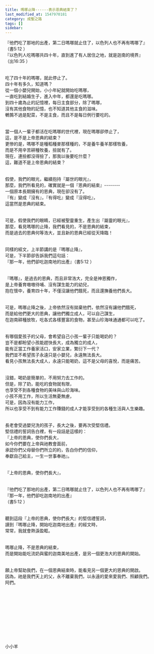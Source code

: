 ```yaml
---
title: 嗎哪止降------表示恩典結束了？
last_modified_at: 1547970181
category: 成聖之路
tags: []
sidebar: 
---
```


<p>『他們吃了那地的出產，第二日嗎哪就止住了，以色列人也不再有嗎哪了』<br/>（書5:12 ）<br/><!--more-->『以色列人吃嗎哪共四十年，直到進了有人居住之地，就是迦南的境界』<br/>（出16:35 ）<br/><br/><br/>吃了四十年的嗎哪，就此停止了。<br/>四十年有多久，知道嗎？<br/>從一個小嬰兒開始，小小年紀就開始吃嗎哪，<br/>一直吃到結婚生子，進入中年，都還是吃嗎哪。<br/>到四十歲為止的記憶裡，每日主食部分，除了嗎哪，<br/>沒有其他食物的記憶，也不知道其他主食的滋味。<br/>鵪鶉不過是配菜，不是主食，而且不是每日例行要吃的。<br/><br/><br/>當一個人一輩子都活在吃嗎哪的世代裡，現在嗎哪卻停止了，<br/>這，是不是上帝恩典的結束？<br/>更慘的是，嗎哪不是種稻種麥那樣種的，不是養牛養羊那樣牧養，<br/>而是不用辛苦耕種牧養，撿就有了。<br/>現在，連撿都沒得撿了，那我以後要吃什麼？<br/>這，難道不是上帝恩典的結束？<br/><br/><br/>假使，我們的眼光，繼續抱持『屬世的眼光』，<br/>那麼，我們所看見的，確實就是一個『恩典的結束』--------<br/>一個原本長期擁有的恩典，現在卻沒有了。<br/>『有』變成『沒有』，『有得吃』變成『沒得吃』，<br/>這當然是恩典的結束。<br/><br/><br/>可是，假使我們的眼睛，已經被聖靈重生，產生出『屬靈的眼光』，<br/>那麼，看見嗎哪的止降，我們看見的，不是恩典的結束，<br/>而是過去的恩典何等浩大，並且新的恩典已經從天降臨！<br/><br/><br/>同樣的經文，上半節講的是『嗎哪止降』，<br/>可是，下半節卻告訴我們這句話：<br/>『那一年，他們卻吃迦南地的出產』（書5:12 ）<br/><br/><br/>『嗎哪』，是過去的恩典，而且非常浩大，完全是神恩獨作，<br/>是上帝養育嗷嗷待哺、沒有謀生能力的幼兒，<br/>抱在懷中，養育四十年，不僅沒讓他們餓死，而且還撫養他們長大。<br/><br/><br/>可是，嗎哪止降之後，上帝依然沒有拋棄他們，依然沒有讓他們餓死，<br/>而是給他們更大的恩典，讓他們獨立成人，可以自己謀生，<br/>在迦南耕種放牧，吃各式各樣豐富的食物，甚至山珍海味通通都可以吃了。<br/><br/><br/>有哪個愛孩子的父母，會希望自己小孩一輩子只能喝奶的？<br/>豈不是都盼望小孩能趕快長大，成為獨立的成人，<br/>能有正當工作養家活口，安家立業，繁衍下一代？<br/>我們並不希望孩子永遠只是小嬰兒，永遠無法長大。<br/>看見小孩無法長大成人，永遠只能喝奶，這不是父母的喜悅，而是痛苦。<br/><br/><br/>沒錯，喝奶是簡單的，不用努力去工作的。<br/>但是，除了奶，能吃的食物就有限，<br/>也享受不到各種食物的美味與山珍海味。<br/>小孩不用工作，所以生活無憂無慮，<br/>可是，因為沒有能力工作，<br/>所以也享受不到有能力工作賺錢的成人才能享受到的各種生活與人生樂趣。<br/><br/><br/>長老會受過嬰兒洗的孩子，長大之後，要再次受堅信禮。<br/>堅信禮的誓詞告白裡，有一段話是這樣的：<br/>『上帝的恩典，使你們長大，<br/>如今你們要在上帝與祂教會面前，<br/>承認你們父母替你們所立的約，告白你們的信仰，<br/>奉獻自己給主，一生一世事奉祂』。<br/><br/><br/>『上帝的恩典，使你們長大』，<br/><br/><br/>『他們吃了那地的出產，第二日嗎哪就止住了，以色列人也不再有嗎哪了』<br/>『那一年，他們卻吃迦南地的出產』<br/>（書5:12 ）<br/><br/><br/>聽到這段『上帝的恩典，使你們長大』的堅信禮誓詞，<br/>讀到『嗎哪止降，開始吃迦南地出產』的經文時，<br/>常常，我就會熱淚盈眶。<br/><br/><br/>嗎哪止降，不是恩典的結束，<br/>而是開始能吃流奶與蜜的迦南美地出產，是另一個更浩大的恩典的開始。<br/><br/><br/>願上帝幫助我們，在一個恩典結束時，能看見另一個更大的恩典的開啟。<br/>因為，祂是我們天上的父，永不離棄我們，以永遠的愛來愛我們、照顧我們。<br/>阿們。<br/><br/><br/><br/><br/><br/><br/><br/><br/><br/><br/><br/>小小羊<br/><br/><br/><br/><br/><br/></p>